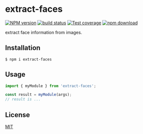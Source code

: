 # extract-faces

[![NPM version][npm-image]][npm-url]
[![build status][ci-image]][ci-url]
[![Test coverage][codecov-image]][codecov-url]
[![npm download][download-image]][download-url]

extract face information from images.

## Installation

`$ npm i extract-faces`

## Usage

```js
import { myModule } from 'extract-faces';

const result = myModule(args);
// result is ...
```

## License

[MIT](./LICENSE)

[npm-image]: https://img.shields.io/npm/v/extract-faces.svg
[npm-url]: https://www.npmjs.com/package/extract-faces
[ci-image]: https://github.com/cheminfo/extract-faces/workflows/Node.js%20CI/badge.svg?branch=main
[ci-url]: https://github.com/cheminfo/extract-faces/actions?query=workflow%3A%22Node.js+CI%22
[codecov-image]: https://img.shields.io/codecov/c/github/cheminfo/extract-faces.svg
[codecov-url]: https://codecov.io/gh/cheminfo/extract-faces
[download-image]: https://img.shields.io/npm/dm/extract-faces.svg
[download-url]: https://www.npmjs.com/package/extract-faces
